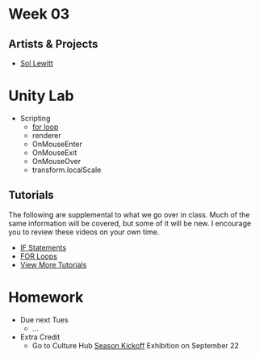 # Week 03

## Artists & Projects
+ [Sol Lewitt](http://massmoca.org/sol-lewitt/)

# Unity Lab
+ Scripting
	+ [for loop](https://unity3d.com/learn/tutorials/topics/scripting/loops)
	+ renderer
	+ OnMouseEnter
	+ OnMouseExit
	+ OnMouseOver
	+ transform.localScale


## Tutorials
The following are supplemental to what we go over in class. Much of the same information will be covered, but some of it will be new. I encourage you to review these videos on your own time.

+ [IF Statements](https://unity3d.com/learn/tutorials/topics/scripting/if-statements?playlist=17117)
+ [FOR Loops](https://unity3d.com/learn/tutorials/topics/scripting/loops?playlist=17117)
+ [View More Tutorials](https://unity3d.com/learn/tutorials)

# Homework
+ Due next Tues
	+ ...
+ Extra Credit
	+ Go to Culture Hub [Season Kickoff](http://www.culturehub.org/events) Exhibition on September 22
	